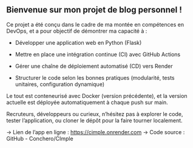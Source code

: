 ## Bienvenue sur mon projet de blog personnel !

Ce projet a été conçu dans le cadre de ma montée en compétences en DevOps, et a pour objectif de démontrer ma capacité à :

* Développer une application web en Python (Flask)

* Mettre en place une intégration continue (CI) avec GitHub Actions

* Gérer une chaîne de déploiement automatisé (CD) vers Render

* Structurer le code selon les bonnes pratiques (modularité, tests unitaires, configuration dynamique)

Le tout est conteneurisé avec Docker (version précédente), et la version actuelle est déployée automatiquement à chaque push sur main.

Recruteurs, développeurs ou curieux, n’hésitez pas à explorer le code, tester l’application, ou cloner le dépôt pour la faire tourner localement.

-> Lien de l’app en ligne : https://cimple.onrender.com
-> Code source : GitHub - Conchero/CImple
